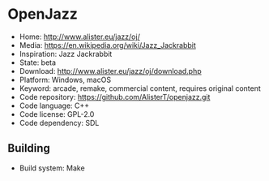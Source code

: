 # OpenJazz

- Home: http://www.alister.eu/jazz/oj/
- Media: https://en.wikipedia.org/wiki/Jazz_Jackrabbit
- Inspiration: Jazz Jackrabbit
- State: beta
- Download: http://www.alister.eu/jazz/oj/download.php
- Platform: Windows, macOS
- Keyword: arcade, remake, commercial content, requires original content
- Code repository: https://github.com/AlisterT/openjazz.git
- Code language: C++
- Code license: GPL-2.0
- Code dependency: SDL

## Building

- Build system: Make
